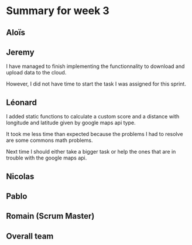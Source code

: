 # Summary for week 3


## Aloïs

## Jeremy

I have managed to finish implementing the functionnality to download and upload data to the cloud.

However, I did not have time to start the task I was assigned for this sprint.

## Léonard

I added static functions to calculate a custom score and a distance with longitude and latitude given by google maps api type.

It took me less time than expected because the problems I had to resolve are some commons math problems.

Next time I should either take a bigger task or help the ones that are in trouble with the google maps api. 

## Nicolas

## Pablo

## Romain (Scrum Master)


## Overall team
